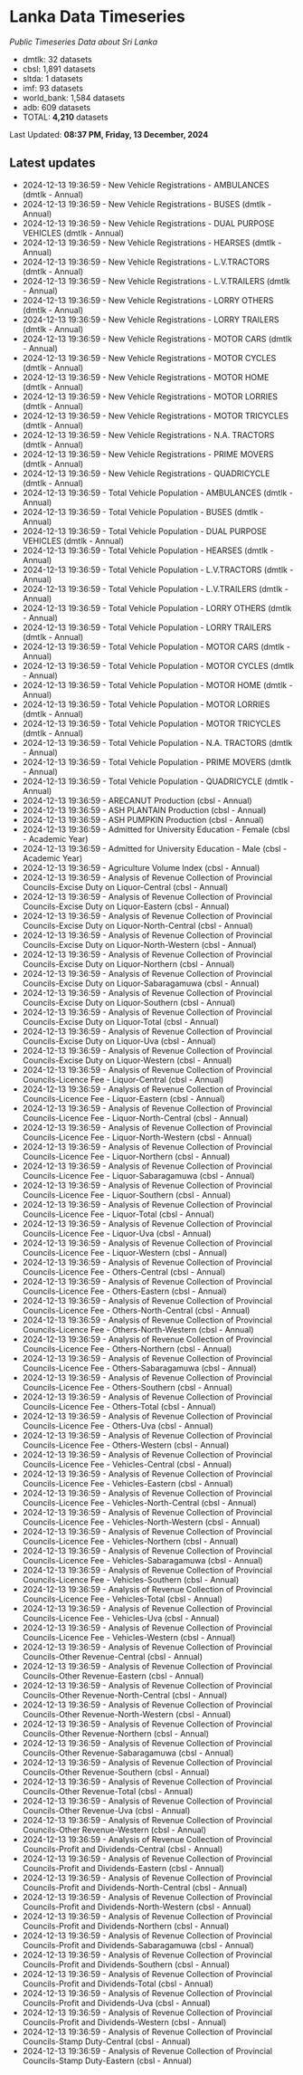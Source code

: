 # Lanka Data Timeseries
*Public Timeseries Data about Sri Lanka*

* dmtlk: 32 datasets
* cbsl: 1,891 datasets
* sltda: 1 datasets
* imf: 93 datasets
* world_bank: 1,584 datasets
* adb: 609 datasets
* TOTAL: **4,210** datasets

Last Updated: **08:37 PM, Friday, 13 December, 2024**

## Latest updates

* 2024-12-13 19:36:59 - New Vehicle Registrations - AMBULANCES (dmtlk - Annual)
* 2024-12-13 19:36:59 - New Vehicle Registrations - BUSES (dmtlk - Annual)
* 2024-12-13 19:36:59 - New Vehicle Registrations - DUAL PURPOSE VEHICLES (dmtlk - Annual)
* 2024-12-13 19:36:59 - New Vehicle Registrations - HEARSES (dmtlk - Annual)
* 2024-12-13 19:36:59 - New Vehicle Registrations - L.V.TRACTORS (dmtlk - Annual)
* 2024-12-13 19:36:59 - New Vehicle Registrations - L.V.TRAILERS (dmtlk - Annual)
* 2024-12-13 19:36:59 - New Vehicle Registrations - LORRY OTHERS (dmtlk - Annual)
* 2024-12-13 19:36:59 - New Vehicle Registrations - LORRY TRAILERS (dmtlk - Annual)
* 2024-12-13 19:36:59 - New Vehicle Registrations - MOTOR CARS (dmtlk - Annual)
* 2024-12-13 19:36:59 - New Vehicle Registrations - MOTOR CYCLES (dmtlk - Annual)
* 2024-12-13 19:36:59 - New Vehicle Registrations - MOTOR HOME (dmtlk - Annual)
* 2024-12-13 19:36:59 - New Vehicle Registrations - MOTOR LORRIES (dmtlk - Annual)
* 2024-12-13 19:36:59 - New Vehicle Registrations - MOTOR TRICYCLES (dmtlk - Annual)
* 2024-12-13 19:36:59 - New Vehicle Registrations - N.A. TRACTORS (dmtlk - Annual)
* 2024-12-13 19:36:59 - New Vehicle Registrations - PRIME MOVERS (dmtlk - Annual)
* 2024-12-13 19:36:59 - New Vehicle Registrations - QUADRICYCLE (dmtlk - Annual)
* 2024-12-13 19:36:59 - Total Vehicle Population - AMBULANCES (dmtlk - Annual)
* 2024-12-13 19:36:59 - Total Vehicle Population - BUSES (dmtlk - Annual)
* 2024-12-13 19:36:59 - Total Vehicle Population - DUAL PURPOSE VEHICLES (dmtlk - Annual)
* 2024-12-13 19:36:59 - Total Vehicle Population - HEARSES (dmtlk - Annual)
* 2024-12-13 19:36:59 - Total Vehicle Population - L.V.TRACTORS (dmtlk - Annual)
* 2024-12-13 19:36:59 - Total Vehicle Population - L.V.TRAILERS (dmtlk - Annual)
* 2024-12-13 19:36:59 - Total Vehicle Population - LORRY OTHERS (dmtlk - Annual)
* 2024-12-13 19:36:59 - Total Vehicle Population - LORRY TRAILERS (dmtlk - Annual)
* 2024-12-13 19:36:59 - Total Vehicle Population - MOTOR CARS (dmtlk - Annual)
* 2024-12-13 19:36:59 - Total Vehicle Population - MOTOR CYCLES (dmtlk - Annual)
* 2024-12-13 19:36:59 - Total Vehicle Population - MOTOR HOME (dmtlk - Annual)
* 2024-12-13 19:36:59 - Total Vehicle Population - MOTOR LORRIES (dmtlk - Annual)
* 2024-12-13 19:36:59 - Total Vehicle Population - MOTOR TRICYCLES (dmtlk - Annual)
* 2024-12-13 19:36:59 - Total Vehicle Population - N.A. TRACTORS (dmtlk - Annual)
* 2024-12-13 19:36:59 - Total Vehicle Population - PRIME MOVERS (dmtlk - Annual)
* 2024-12-13 19:36:59 - Total Vehicle Population - QUADRICYCLE (dmtlk - Annual)
* 2024-12-13 19:36:59 - ARECANUT Production (cbsl - Annual)
* 2024-12-13 19:36:59 - ASH PLANTAIN Production (cbsl - Annual)
* 2024-12-13 19:36:59 - ASH PUMPKIN Production (cbsl - Annual)
* 2024-12-13 19:36:59 - Admitted for University Education - Female (cbsl - Academic Year)
* 2024-12-13 19:36:59 - Admitted for University Education - Male (cbsl - Academic Year)
* 2024-12-13 19:36:59 - Agriculture Volume Index (cbsl - Annual)
* 2024-12-13 19:36:59 - Analysis of Revenue Collection of Provincial Councils-Excise Duty on Liquor-Central (cbsl - Annual)
* 2024-12-13 19:36:59 - Analysis of Revenue Collection of Provincial Councils-Excise Duty on Liquor-Eastern (cbsl - Annual)
* 2024-12-13 19:36:59 - Analysis of Revenue Collection of Provincial Councils-Excise Duty on Liquor-North-Central (cbsl - Annual)
* 2024-12-13 19:36:59 - Analysis of Revenue Collection of Provincial Councils-Excise Duty on Liquor-North-Western (cbsl - Annual)
* 2024-12-13 19:36:59 - Analysis of Revenue Collection of Provincial Councils-Excise Duty on Liquor-Northern (cbsl - Annual)
* 2024-12-13 19:36:59 - Analysis of Revenue Collection of Provincial Councils-Excise Duty on Liquor-Sabaragamuwa (cbsl - Annual)
* 2024-12-13 19:36:59 - Analysis of Revenue Collection of Provincial Councils-Excise Duty on Liquor-Southern (cbsl - Annual)
* 2024-12-13 19:36:59 - Analysis of Revenue Collection of Provincial Councils-Excise Duty on Liquor-Total (cbsl - Annual)
* 2024-12-13 19:36:59 - Analysis of Revenue Collection of Provincial Councils-Excise Duty on Liquor-Uva (cbsl - Annual)
* 2024-12-13 19:36:59 - Analysis of Revenue Collection of Provincial Councils-Excise Duty on Liquor-Western (cbsl - Annual)
* 2024-12-13 19:36:59 - Analysis of Revenue Collection of Provincial Councils-Licence Fee - Liquor-Central (cbsl - Annual)
* 2024-12-13 19:36:59 - Analysis of Revenue Collection of Provincial Councils-Licence Fee - Liquor-Eastern (cbsl - Annual)
* 2024-12-13 19:36:59 - Analysis of Revenue Collection of Provincial Councils-Licence Fee - Liquor-North-Central (cbsl - Annual)
* 2024-12-13 19:36:59 - Analysis of Revenue Collection of Provincial Councils-Licence Fee - Liquor-North-Western (cbsl - Annual)
* 2024-12-13 19:36:59 - Analysis of Revenue Collection of Provincial Councils-Licence Fee - Liquor-Northern (cbsl - Annual)
* 2024-12-13 19:36:59 - Analysis of Revenue Collection of Provincial Councils-Licence Fee - Liquor-Sabaragamuwa (cbsl - Annual)
* 2024-12-13 19:36:59 - Analysis of Revenue Collection of Provincial Councils-Licence Fee - Liquor-Southern (cbsl - Annual)
* 2024-12-13 19:36:59 - Analysis of Revenue Collection of Provincial Councils-Licence Fee - Liquor-Total (cbsl - Annual)
* 2024-12-13 19:36:59 - Analysis of Revenue Collection of Provincial Councils-Licence Fee - Liquor-Uva (cbsl - Annual)
* 2024-12-13 19:36:59 - Analysis of Revenue Collection of Provincial Councils-Licence Fee - Liquor-Western (cbsl - Annual)
* 2024-12-13 19:36:59 - Analysis of Revenue Collection of Provincial Councils-Licence Fee - Others-Central (cbsl - Annual)
* 2024-12-13 19:36:59 - Analysis of Revenue Collection of Provincial Councils-Licence Fee - Others-Eastern (cbsl - Annual)
* 2024-12-13 19:36:59 - Analysis of Revenue Collection of Provincial Councils-Licence Fee - Others-North-Central (cbsl - Annual)
* 2024-12-13 19:36:59 - Analysis of Revenue Collection of Provincial Councils-Licence Fee - Others-North-Western (cbsl - Annual)
* 2024-12-13 19:36:59 - Analysis of Revenue Collection of Provincial Councils-Licence Fee - Others-Northern (cbsl - Annual)
* 2024-12-13 19:36:59 - Analysis of Revenue Collection of Provincial Councils-Licence Fee - Others-Sabaragamuwa (cbsl - Annual)
* 2024-12-13 19:36:59 - Analysis of Revenue Collection of Provincial Councils-Licence Fee - Others-Southern (cbsl - Annual)
* 2024-12-13 19:36:59 - Analysis of Revenue Collection of Provincial Councils-Licence Fee - Others-Total (cbsl - Annual)
* 2024-12-13 19:36:59 - Analysis of Revenue Collection of Provincial Councils-Licence Fee - Others-Uva (cbsl - Annual)
* 2024-12-13 19:36:59 - Analysis of Revenue Collection of Provincial Councils-Licence Fee - Others-Western (cbsl - Annual)
* 2024-12-13 19:36:59 - Analysis of Revenue Collection of Provincial Councils-Licence Fee - Vehicles-Central (cbsl - Annual)
* 2024-12-13 19:36:59 - Analysis of Revenue Collection of Provincial Councils-Licence Fee - Vehicles-Eastern (cbsl - Annual)
* 2024-12-13 19:36:59 - Analysis of Revenue Collection of Provincial Councils-Licence Fee - Vehicles-North-Central (cbsl - Annual)
* 2024-12-13 19:36:59 - Analysis of Revenue Collection of Provincial Councils-Licence Fee - Vehicles-North-Western (cbsl - Annual)
* 2024-12-13 19:36:59 - Analysis of Revenue Collection of Provincial Councils-Licence Fee - Vehicles-Northern (cbsl - Annual)
* 2024-12-13 19:36:59 - Analysis of Revenue Collection of Provincial Councils-Licence Fee - Vehicles-Sabaragamuwa (cbsl - Annual)
* 2024-12-13 19:36:59 - Analysis of Revenue Collection of Provincial Councils-Licence Fee - Vehicles-Southern (cbsl - Annual)
* 2024-12-13 19:36:59 - Analysis of Revenue Collection of Provincial Councils-Licence Fee - Vehicles-Total (cbsl - Annual)
* 2024-12-13 19:36:59 - Analysis of Revenue Collection of Provincial Councils-Licence Fee - Vehicles-Uva (cbsl - Annual)
* 2024-12-13 19:36:59 - Analysis of Revenue Collection of Provincial Councils-Licence Fee - Vehicles-Western (cbsl - Annual)
* 2024-12-13 19:36:59 - Analysis of Revenue Collection of Provincial Councils-Other Revenue-Central (cbsl - Annual)
* 2024-12-13 19:36:59 - Analysis of Revenue Collection of Provincial Councils-Other Revenue-Eastern (cbsl - Annual)
* 2024-12-13 19:36:59 - Analysis of Revenue Collection of Provincial Councils-Other Revenue-North-Central (cbsl - Annual)
* 2024-12-13 19:36:59 - Analysis of Revenue Collection of Provincial Councils-Other Revenue-North-Western (cbsl - Annual)
* 2024-12-13 19:36:59 - Analysis of Revenue Collection of Provincial Councils-Other Revenue-Northern (cbsl - Annual)
* 2024-12-13 19:36:59 - Analysis of Revenue Collection of Provincial Councils-Other Revenue-Sabaragamuwa (cbsl - Annual)
* 2024-12-13 19:36:59 - Analysis of Revenue Collection of Provincial Councils-Other Revenue-Southern (cbsl - Annual)
* 2024-12-13 19:36:59 - Analysis of Revenue Collection of Provincial Councils-Other Revenue-Total (cbsl - Annual)
* 2024-12-13 19:36:59 - Analysis of Revenue Collection of Provincial Councils-Other Revenue-Uva (cbsl - Annual)
* 2024-12-13 19:36:59 - Analysis of Revenue Collection of Provincial Councils-Other Revenue-Western (cbsl - Annual)
* 2024-12-13 19:36:59 - Analysis of Revenue Collection of Provincial Councils-Profit and Dividends-Central (cbsl - Annual)
* 2024-12-13 19:36:59 - Analysis of Revenue Collection of Provincial Councils-Profit and Dividends-Eastern (cbsl - Annual)
* 2024-12-13 19:36:59 - Analysis of Revenue Collection of Provincial Councils-Profit and Dividends-North-Central (cbsl - Annual)
* 2024-12-13 19:36:59 - Analysis of Revenue Collection of Provincial Councils-Profit and Dividends-North-Western (cbsl - Annual)
* 2024-12-13 19:36:59 - Analysis of Revenue Collection of Provincial Councils-Profit and Dividends-Northern (cbsl - Annual)
* 2024-12-13 19:36:59 - Analysis of Revenue Collection of Provincial Councils-Profit and Dividends-Sabaragamuwa (cbsl - Annual)
* 2024-12-13 19:36:59 - Analysis of Revenue Collection of Provincial Councils-Profit and Dividends-Southern (cbsl - Annual)
* 2024-12-13 19:36:59 - Analysis of Revenue Collection of Provincial Councils-Profit and Dividends-Total (cbsl - Annual)
* 2024-12-13 19:36:59 - Analysis of Revenue Collection of Provincial Councils-Profit and Dividends-Uva (cbsl - Annual)
* 2024-12-13 19:36:59 - Analysis of Revenue Collection of Provincial Councils-Profit and Dividends-Western (cbsl - Annual)
* 2024-12-13 19:36:59 - Analysis of Revenue Collection of Provincial Councils-Stamp Duty-Central (cbsl - Annual)
* 2024-12-13 19:36:59 - Analysis of Revenue Collection of Provincial Councils-Stamp Duty-Eastern (cbsl - Annual)